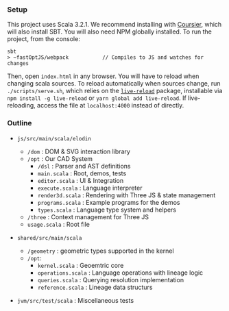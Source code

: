 ### Setup

This project uses Scala 3.2.1. We recommend installing with [Coursier](https://get-coursier.io/), which will also install SBT. You will also need NPM globally installed. To run the project, from the console:

```
sbt
> ~fastOptJS/webpack           // Compiles to JS and watches for changes
```

Then, open `index.html` in any browser. You will have to reload when changing scala sources. To reload automatically when sources change, run `./scripts/serve.sh`, which relies on the [`live-reload`](https://www.npmjs.com/package/live-reload) package, installable via `npm install -g live-reload` or `yarn global add live-reload`. If live-reloading, access the file at `localhost:4000` instead of directly.

### Outline

- `js/src/main/scala/elodin`
  - `/dom` : DOM & SVG interaction library
  - `/opt` : Our CAD System
    - `/dsl` : Parser and AST definitions
    - `main.scala` : Root, demos, tests
    - `editor.scala` : UI & Integration
    - `execute.scala` : Language interpreter
    - `render3d.scala` : Rendering with Three JS & state management
    - `programs.scala` : Example programs for the demos
    - `types.scala` : Language type system and helpers
  - `/three` : Context management for Three JS
  - `usage.scala` : Root file

- `shared/src/main/scala`
  - `/geometry` : geometric types supported in the kernel
  - `/opt`:
    - `kernel.scala` : Geoemtric core
    - `operations.scala` : Language operations with lineage logic
    - `queries.scala` : Querying resolution implementation 
    - `reference.scala` : Lineage data structurs

- `jvm/src/test/scala` : Miscellaneous tests
